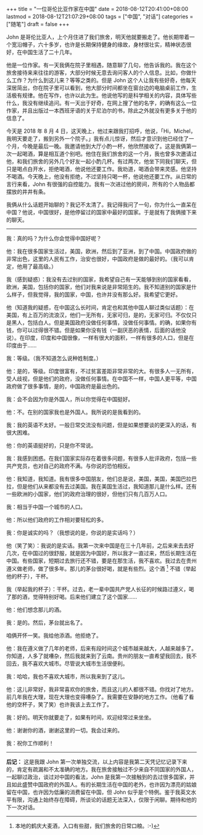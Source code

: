 +++
title = "一位哥伦比亚作家在中国"
date = 2018-08-12T20:41:00+08:00
lastmod = 2018-08-12T21:07:29+08:00
tags = ["中国", "对话"]
categories = ["随笔"]
draft = false
+++

John 是哥伦比亚人，上个月住进了我们旅舍，明天他就要搬走了。他长期带着一个宽沿帽子，六十多岁，也许是长期保持健身的缘故，身材很壮实，精神状态很好，在中国生活了二十几年。

<!--more-->

他是一位作家。有一天我俩在院子里相遇，随意聊了几句，他告诉我的。我在这个旅舍接待来来往往的游客，大部分时候无意去询问客人的个人信息。比如，你做什么工作？为什么到这儿来？等等之类的。但是 John 这个人让我有些好奇，他每天深居简出，你在院子里可以看到，他大部分时间都坐在窗台边的电脑桌前工作，生活极有规律。他在写作，也许以此为生。他说他写的是科学相关的内容，具体写些什么，我没有继续追问。有一天出于好奇，在网上搜了他的名字，的确有这么一位作家，并且出版过一本西班牙语的关于尼泊尔的书，除此之外就没有更多关于他的信息了。

今天是 2018 年 8 月 4 日，这天晚上，他过来跟我打招呼，他说，「Hi，Michel，我明天要走了，搬到另外一个院子。」我有点儿惊讶，然后才意识到他已经住了一个月，今晚是最后一晚。我邀请他到大厅小酌一杯，他欣然接收了。这是我俩第一次一起喝酒，算是相互道个别吧。他住在我们旅舍的这一个月，我也曾多次邀请过他，和我们旅舍的另外几个好友一起小酌几杯。有过两次，他坐下同我们聊天，但只是喝点白开水，拒绝喝酒，他说他还要工作。我劝道，喝酒会带来灵感。他坚持不喝酒。今天晚上，他没有拒绝，不过坚持只喝一杯，他说他还要工作。从日常的言行来看，John 有很强的自控能力。我有一次进过他的房间，所有的个人物品都摆放的井井有条。

我俩从什么话题开始聊的？我记不太清了。我记得我问了一句，你为什么一直呆在中国？他说，中国很好，是他停留过的国家中最好的国家。于是就有了我俩接下来的聊天。

---

我：真的吗？为什么你会觉得中国好呢？

他：我在很多国家生活过，美国，欧洲，然后到了亚洲，到了中国。中国政府做的非常出色，这里的人民有工作，治安也很好，中国政府是做的最好的。（我可以肯定，他用了最高级。）

我（感到疑惑）：我没有去过别的国家，我希望自己有一天能够到别的国家看看，欧洲，美国，包括你的国家，他们对我来说是非常陌生的。我不知道别的国家是什么样子，但我觉得，我的国家，中国，也许并没有那么好。我希望它更好。

他（知道我的疑惑，在中国这么长时间，肯定也和其他中国人聊过类似话题）：在美国，有上百万的流浪汉，他们一无所有，无家可归，是的，无家可归。不仅仅只是黑人，包括白人。但是美国政府没做任何事情，没做任何事情。的确，如果你有钱，你可以过得很不错。但是如果你没有钱（一副厌恶的表情，后面的话他没说）。在印度，印度和中国很像，一样有很大的面积，一样有很多的人口，但是在印度由于……

我：等级。（我不知道怎么说种姓制度。）

他：是的，等级。印度很富有，不过贫富差距非常非常的大。有很多人一无所有，受人歧视，但是他们的政府，没做任何事情。在中国不一样，中国人更平等，中国政府做了很多事情，是的，中国政府是最出色的。

我：会不会因为你是外国人，所以你觉得在中国挺好。

他：不。在别的国家我也是外国人。我所说的是我看到的。

我：我的英语不太好。一般日常交流没有问题，但是如果想要谈的更深入的话，有很大困难。

他：你的英语挺好的，只是你不常说。

我：我感到困惑。在我们国家实际存在着很多问题，有很多人批评政府，包括一些共产党员，也对自己的政府不满。与你说的恐怕相反。

他：我知道，我知道。我有很多中国朋友，他们总是说，美国，美国，美国巴拉巴拉，但是他们从来都没有去过美国。我在美国生活过，我知道那儿是什么样。还有一些欧洲的小国家，他们的政府治理的很好，但他们只有几百万人口。

我：相当于中国一个城市的人口。

他：所以他们政府的工作相对要轻松的多。

我：你是诚实的吗？（我想说的是，你说的是实话吗？）

他（笑了笑）：我说的是实话。我第一次来中国是在三十几年前，之后来来去去好几次，在中国过的很舒服，就是因为中国好，所以我才一直过来，然后长期生活在中国。有些国家，短期过去旅行还不错，要是在那生活，我不喜欢。我过去在贵州遵义做老师，做了很多年。那儿的茅台很好喝，就是有些烈。这个酒&nbsp;[^fn:1] 不错（举起他的杯子），干杯。

我（举起我的杯子）：干杯。过去，老一辈中国共产党人长征的时候路过遵义，喝了那的酒，觉得特别好喝。后来他们建立了这个国家……

他：他们想念那儿的酒。

我：是的。然后，茅台就出名了。

咱俩开怀一笑。我给他添酒。他拒绝了。

他：我在遵义做了几年的老师，后来有段时间这个城市越来越大，人越来越多了。你知道，人多了就嘈杂，然后我就来到了云南。贵州的朋友一直希望我回去，我不回去，我不喜欢大城市。尽管说大城市生活很便利。

我：哈哈，我也不喜欢大城市，所以我来到了这儿。

他：这儿非常好，我非常喜欢你的旅舍，而且这儿的人都很不错。你找对了地方。前几年我在大理，现在大理也变得嘈杂了。我需要在安静的地方工作。（他看了看他的空杯子，笑了笑）也许我该上去工作了。

我：好的。明天你就要走了，如果有时间，欢迎经常过来坐坐。

他：谢谢你的酒，谢谢这里的一切。我会过来的。

我：祝你工作顺利！

---

**后记：** 这是我跟 John 第一次单独交流，以上内容是我第二天凭记忆记录下来的，肯定有疏漏和不太准确的地方。我在旅舍接触过不少来自不同国家的外国人，一起聊过政治，谈过对中国的看法，John 是我第一次接触到的去过很多国家，并且如此盛赞中国政府的外国人。有的长期生活在中国的老外，也许因为漂亮的姑娘留在中国，也许因为低廉的消费留在中国，但 John 似乎是个特例。鉴于我英文水平有限，沟通上始终存在障碍，所谈论的话题无法深入，仅限于闲聊。期待和他的下一次对话。

[^fn:1]: 本地的鹤庆大麦酒，入口有些甜，我们旅舍的日常口粮。:-)
